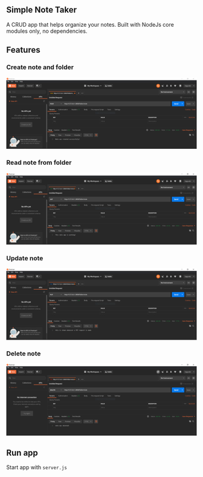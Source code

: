 ## Simple Note Taker
A CRUD app that helps organize your notes. Built with NodeJs core modules only, no dependencies.

## Features
### Create note and folder
![Create note in folder](https://github.com/pozadkey/simple-note-taker/blob/master/Screenshots/post.PNG)
### Read note from folder
![Read note from folder](https://github.com/pozadkey/simple-note-taker/blob/master/Screenshots/get.PNG)
### Update note
![Update note](https://github.com/pozadkey/simple-note-taker/blob/master/Screenshots/put.PNG)
### Delete note
![Delete note](https://github.com/pozadkey/simple-note-taker/blob/master/Screenshots/delete.PNG)

## Run app
Start app with `server.js`
